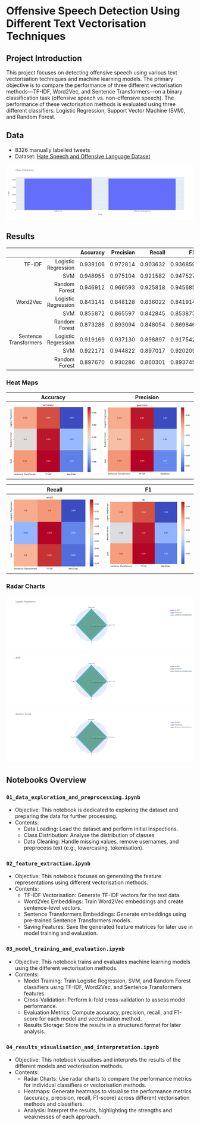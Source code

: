 # Offensive Speech Detection Using Different Text Vectorisation Techniques

## Project Introduction
This project focuses on detecting offensive speech using various text vectorisation techniques and machine learning models. The primary objective is to compare the performance of three different vectorisation methods—TF-IDF, Word2Vec, and Sentence Transformers—on a binary classification task (offensive speech vs. non-offensive speech). The performance of these vectorisation methods is evaluated using three different classifiers: Logistic Regression, Support Vector Machine (SVM), and Random Forest.

## Data
- 8326 manually labelled tweets  
- Dataset: [Hate Speech and Offensive Language Dataset](https://www.kaggle.com/datasets/mrmorj/hate-speech-and-offensive-language-dataset) 

![Class Distribution Plot](plots/class_distribution_plot.png)

## Results

|                       |                     | Accuracy | Precision |  Recall  |    F1    |
|----------------------:|--------------------:|---------:|----------:|---------:|---------:|
|                TF-IDF | Logistic Regression | 0.939106 |  0.972814 | 0.903632 | 0.936859 |
|                       |                 SVM | 0.948955 |  0.975104 | 0.921582 | 0.947527 |
|                       |       Random Forest | 0.946912 |  0.966593 | 0.925818 | 0.945685 |
|              Word2Vec | Logistic Regression | 0.843141 |  0.848128 | 0.836022 | 0.841914 |
|                       |                 SVM | 0.855872 |  0.865597 | 0.842845 | 0.853873 |
|                       |       Random Forest | 0.873286 |  0.893094 | 0.848054 | 0.869846 |
| Sentence Transformers | Logistic Regression | 0.919169 |  0.937130 | 0.898897 | 0.917542 |
|                       |                 SVM | 0.922171 |  0.944822 | 0.897017 | 0.920205 |
|                       |       Random Forest | 0.897670 |  0.930286 | 0.860301 | 0.893745 |

### Heat Maps
| Accuracy                                            | Precision                                           | 
| --------------------------------------------------- | --------------------------------------------------- | 
| ![Accuracy Heat Map](plots/accuracy_heatmap.png)    | ![Precision Heat Map](plots/precision_heatmap.png)  | 

| Recall                                              | F1                                                  |
| --------------------------------------------------- | --------------------------------------------------- |
| ![Recall Heat Map](plots/recall_heatmap.png)        | ![F1 Heat Map](plots/f1_heatmap.png)                |

### Radar Charts
![Logistic Regression Radar](plots/logreg_radar.png) 
![SVM Radar](plots/SVM_radar.png) 
![RF Radar](plots/RF_radar.png) 

## Notebooks Overview

### `01_data_exploration_and_preprocessing.ipynb`
- Objective: This notebook is dedicated to exploring the dataset and preparing the data for further processing.
- Contents:
  - Data Loading: Load the dataset and perform initial inspections.
  - Class Distribution: Analyse the distribution of classes 
  - Data Cleaning: Handle missing values, remove usernames, and preprocess text (e.g., lowercasing, tokenisation).

### `02_feature_extraction.ipynb`
- Objective: This notebook focuses on generating the feature representations using different vectorisation methods.
- Contents:
  - TF-IDF Vectorisation: Generate TF-IDF vectors for the text data.
  - Word2Vec Embeddings: Train Word2Vec embeddings and create sentence-level vectors.
  - Sentence Transformers Embeddings: Generate embeddings using pre-trained Sentence Transformers models.
  - Saving Features: Save the generated feature matrices for later use in model training and evaluation.

### `03_model_training_and_evaluation.ipynb`
- Objective: This notebook trains and evaluates machine learning models using the different vectorisation methods.
- Contents:
  - Model Training: Train Logistic Regression, SVM, and Random Forest classifiers using TF-IDF, Word2Vec, and Sentence Transformers features.
  - Cross-Validation: Perform k-fold cross-validation to assess model performance.
  - Evaluation Metrics: Compute accuracy, precision, recall, and F1-score for each model and vectorisation method.
  - Results Storage: Store the results in a structured format for later analysis.

### `04_results_visualisation_and_interpretation.ipynb`
- Objective: This notebook visualises and interprets the results of the different models and vectorisation methods.
- Contents:
  - Radar Charts: Use radar charts to compare the performance metrics for individual classifiers or vectorisation methods.
  - Heatmaps: Generate heatmaps to visualise the performance metrics (accuracy, precision, recall, F1-score) across different vectorisation methods and classifiers.
  - Analysis: Interpret the results, highlighting the strengths and weaknesses of each approach.
